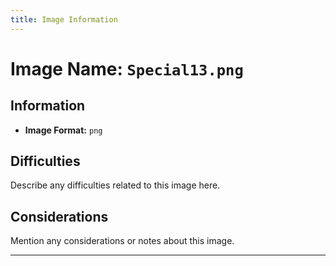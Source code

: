 ```yaml
---
title: Image Information
---
```


# Image Name: `Special13.png`

## Information

- **Image Format:** `png`

## Difficulties

Describe any difficulties related to this image here.

## Considerations

Mention any considerations or notes about this image.

---
